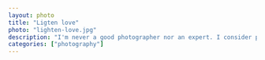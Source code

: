 ```yaml
---		
layout: photo
title: "Ligten love"
photo: "lighten-love.jpg"
description: "I'm never a good photographer nor an expert. I consider photography as a medium to go back to the good old days in life, to show someone, to remember, and to feel a few things again. Its all about people, places, emotions, moments, laughs and memories. I don't even hunt for perfect photographs, It just reflects the way I think, my life and my surroundings. Many photos I took were inspired by others, some were created, and some were unexpected ones. Still, as I always say, every picture I take has a story in it. 🤗☺️"
categories: ["photography"]
---
```

